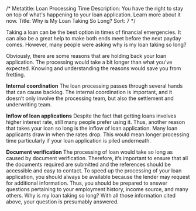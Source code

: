 /*
Metatitle: Loan Processing Time
Description: You have the right to stay on top of what's happening to your loan application. Learn more about it now.
Title: Why is My Loan Taking So Long?
Sort: 7
*/

Taking a loan can be the best option in times of financial emergencies. It can also be a great help to make both ends meet before the next payday comes. However, many people were asking why is my loan taking so long?

Obviously, there are some reasons that are holding back your loan application. The processing would take a bit longer than what you’ve expected. Knowing and understanding the reasons would save you from fretting.

**Internal coordination**
The loan processing passes through several hands that can cause backlog. The internal coordination is important, and it doesn’t only involve the processing team, but also the settlement and underwriting team.

**Inflow of loan applications**
Despite the fact that getting loans involves higher interest rate, still many people prefer using it. Thus, another reason that takes your loan so long is the inflow of loan application. Many loan applicants draw in when the rates drop. This would mean longer processing time particularly if your loan application is piled underneath.

**Document verification**
The processing of loan would take so long as caused by document verification. Therefore, it’s important to ensure that all the documents required are submitted and the references should be accessible and easy to contact.
To speed up the processing of your loan application, you should always be available because the lender may request for additional information. Thus, you should be prepared to answer questions pertaining to your employment history, income source, and many others. Why is my loan taking so long? With all those information cited above, your question is presumably answered.



